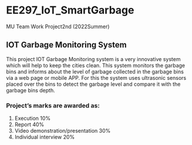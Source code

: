 # EE297_IoT_SmartGarbage
MU Team Work Project2nd (2022Summer)

## IOT Garbage Monitoring System 
This project IOT Garbage Monitoring system is a very innovative system which will help to keep the cities clean. This system monitors the garbage bins and informs about the level of garbage collected in the garbage bins via a web page or mobile APP. For this the system uses ultrasonic sensors placed over the bins to detect the garbage level and compare it with the garbage bins depth.

### Project’s marks are awarded as:
1. Execution 10% 
2. Report 40% 
3. Video demonstration/presentation 30% 
4. Individual interview 20%